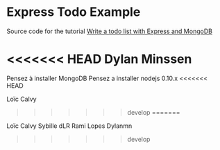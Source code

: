 # Express Todo Example

Source code for the tutorial [Write a todo list with Express and MongoDB](http://dreamerslab.com/blog/en/write-a-todo-list-with-express-and-mongodb/)

<<<<<<< HEAD
Dylan Minssen
=======
Pensez à installer MongoDB
Pensez a installer nodejs 0.10.x
<<<<<<< HEAD


Loïc Calvy
>>>>>>> develop
=======
 
Loïc Calvy
Sybille dLR
Rami Lopes
Dylanmn
>>>>>>> develop
